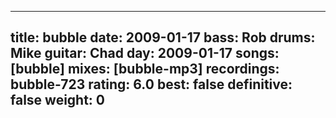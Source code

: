 
---
title: bubble
date: 2009-01-17
bass:	Rob
drums:	Mike
guitar:	Chad
day: 2009-01-17
songs: [bubble]
mixes: [bubble-mp3]
recordings: bubble-723
rating: 6.0
best: false
definitive: false
weight: 0
---
